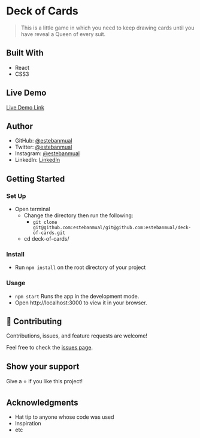 # Deck of Cards

> This is a little game in which you need to keep drawing cards until you have reveal a Queen of every suit.

## Built With

- React
- CSS3

## Live Demo
[Live Demo Link](https://estebanmual.github.io/deck-of-cards/)

## Author
- GitHub: [@estebanmual](https://github.com/estebanmual)
- Twitter: [@estebanmual](https://twitter.com/estebanmual)
- Instagram: [@estebanmual](https://instagram.com/estebanmual)
- LinkedIn: [LinkedIn](https://linkedin.com/in/estebanmual)

## Getting Started

### Set Up
- Open terminal
  - Change the directory then run the following:
    - `git clone git@github.com:estebanmual/git@github.com:estebanmual/deck-of-cards.git`
  - cd deck-of-cards/

### Install
  - Run  `npm install` on the root directory of your project

### Usage
  - `npm start` Runs the app in the development mode.
  - Open http://localhost:3000 to view it in your browser.

## 🤝 Contributing

Contributions, issues, and feature requests are welcome!

Feel free to check the [issues page](../../issues/).

## Show your support

Give a ⭐️ if you like this project!

## Acknowledgments

- Hat tip to anyone whose code was used
- Inspiration
- etc
